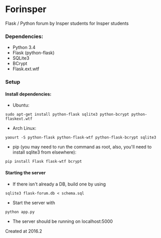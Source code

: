 # Forinsper
Flask / Python forum by Insper students for Insper students

### Dependencies:

* Python 3.4
* Flask (python-flask)
* SQLite3
* BCrypt
* Flask.ext.wtf

### Setup

#### Install dependencies:

* Ubuntu:
```
sudo apt-get install python-flask sqlite3 python-bcrypt python-flaskext.wtf
```

* Arch Linux:
```
yaourt -S python-flask python-flask-wtf python-flask-bcrypt sqlite3
```

* pip (you may need to run the command as root, also, you'll need to install sqlite3 from elsewhere):
```
pip install Flask flask-wtf bcrypt
```

#### Starting the server

* If there isn't already a DB, build one by using
```
sqlite3 flask-forum.db < schema.sql
```

* Start the server with
```
python app.py
```

* The server should be running on localhost:5000

Created at 2016.2
